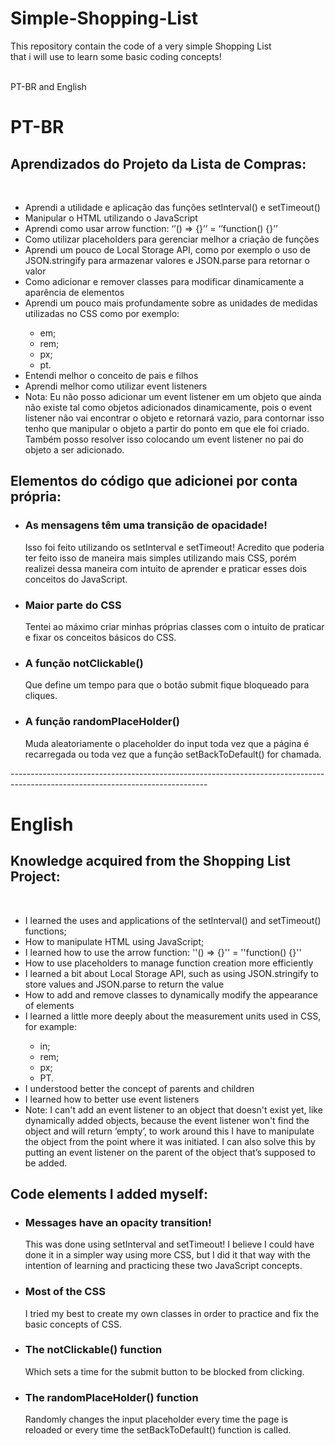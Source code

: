 # Simple-Shopping-List
This repository contain the code of a very simple Shopping List <br/> that i will use to learn some basic coding concepts!

<br/>
PT-BR and English
<br/>
<h1>PT-BR</h1>
<h2>Aprendizados do Projeto da Lista de Compras:</h2>
<br/>
<ul>
<li>Aprendi a utilidade e aplicação das funções setInterval() e setTimeout()</li>

<li>Manipular o HTML utilizando o JavaScript</li>

<li>Aprendi como usar arrow function: ‘’() => {}’’  = ‘’function() {}’’ </li>

<li>Como utilizar placeholders para gerenciar melhor a criação de funções</li>

<li>Aprendi um pouco de Local Storage API, como por exemplo o uso de JSON.stringify para armazenar valores e JSON.parse para retornar o valor</li>

<li>Como adicionar e remover classes para modificar dinamicamente a aparência de elementos</li>

<li>Aprendi um pouco mais profundamente sobre as unidades de medidas utilizadas no CSS como por exemplo:</li>
<ul>
<li>em;</li>
<li>rem;</li>
<li>px;</li>
<li>pt.</li>
</ul>
<li>Entendi melhor o conceito de pais e filhos</li>

<li>Aprendi melhor como utilizar event listeners</li>

<li>Nota: Eu não posso adicionar um event listener em um objeto que ainda não existe tal como objetos adicionados dinamicamente, pois o event listener não vai encontrar o objeto e retornará vazio, para contornar isso tenho que manipular o objeto a partir do ponto em que ele foi criado.
Também posso resolver isso colocando um event listener no pai do objeto a ser adicionado.</li>
</ul>

<h2>Elementos do código que adicionei por conta própria:</h2>
<ul>
<li><h3>As mensagens têm uma transição de opacidade!</h3>
Isso foi feito utilizando os setInterval e setTimeout!
Acredito que poderia ter feito isso de maneira mais simples utilizando mais CSS, porém realizei dessa maneira com intuito de aprender e praticar esses dois conceitos do JavaScript.	
</li>
<li><h3>Maior parte do CSS</h3>
Tentei ao máximo criar minhas próprias classes com o intuito de praticar e fixar os conceitos básicos do CSS.
</li>
<li><h3>A função notClickable()</h3>
Que define um tempo para que o botão submit fique bloqueado para cliques.
</li>
<li><h3>A função randomPlaceHolder()</h3>
Muda aleatoriamente o placeholder do input toda vez que a página é recarregada ou toda vez que a função setBackToDefault() for chamada.
</li>
</ul>
-------------------------------------------------------------------------------------------------------------------------------

<h1>English</h1>
<h2>Knowledge acquired from the Shopping List Project:</h2>
<br/>
<ul>
<li>I learned the uses and applications of the setInterval() and setTimeout() functions;

<li>How to manipulate HTML using JavaScript;</li>

<li>I learned how to use the arrow function: ''() => {}'' = ''function() {}'' </li>

<li>How to use placeholders to manage function creation more efficiently</li>

<li>I learned a bit about Local Storage API, such as using JSON.stringify to store values ​​and JSON.parse to return the value</li>

<li>How to add and remove classes to dynamically modify the appearance of elements</li>

<li>I learned a little more deeply about the measurement units used in CSS, for example:</li>
<ul>
<li>in;</li>
<li>rem;</li>
<li>px;</li>
<li>PT.</li>
</ul>
<li>I understood better the concept of parents and children</li>

<li>I learned how to better use event listeners</li>

<li>Note: I can't add an event listener to an object that doesn't exist yet, like dynamically added objects, because the event listener won't find the object and will return ‘empty’, to work around this I have to manipulate the object from the point where it was initiated.
I can also solve this by putting an event listener on the parent of the object that’s supposed to be added.</li>
</ul>

<h2>Code elements I added myself:</h2>
<ul>
<li><h3>Messages have an opacity transition!</h3>
This was done using setInterval and setTimeout!
I believe I could have done it in a simpler way using more CSS, but I did it that way with the intention of learning and practicing these two JavaScript concepts.</li>

<li><h3>Most of the CSS</h3>
I tried my best to create my own classes in order to practice and fix the basic concepts of CSS.</li>

<li><h3>The notClickable() function</h3>
Which sets a time for the submit button to be blocked from clicking.</li>

<li><h3>The randomPlaceHolder() function</h3>
Randomly changes the input placeholder every time the page is reloaded or every time the setBackToDefault() function is called.</li>
</ul>

